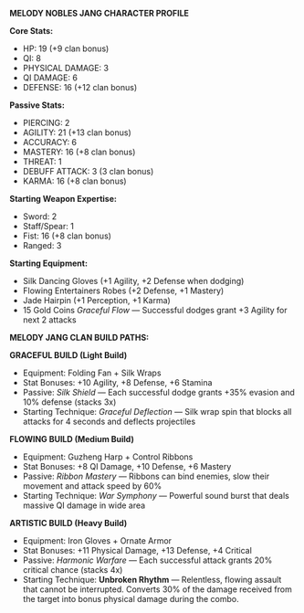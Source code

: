 **MELODY NOBLES JANG CHARACTER PROFILE**

**Core Stats:**
- HP: 19 (+9 clan bonus)
- QI: 8
- PHYSICAL DAMAGE: 3
- QI DAMAGE: 6
- DEFENSE: 16 (+12 clan bonus)

**Passive Stats:**
- PIERCING: 2
- AGILITY: 21 (+13 clan bonus)
- ACCURACY: 6
- MASTERY: 16 (+8 clan bonus)
- THREAT: 1
- DEBUFF ATTACK: 3 (3 clan bonus)
- KARMA: 16 (+8 clan bonus)

**Starting Weapon Expertise:**
- Sword: 2
- Staff/Spear: 1
- Fist: 16 (+8 clan bonus)
- Ranged: 3

**Starting Equipment:**
- Silk Dancing Gloves (+1 Agility, +2 Defense when dodging)
- Flowing Entertainers Robes (+2 Defense, +1 Mastery)
- Jade Hairpin (+1 Perception, +1 Karma)
- 15 Gold Coins
_Graceful Flow_ — Successful dodges grant +3 Agility for next 2 attacks


**MELODY JANG CLAN BUILD PATHS:**

**GRACEFUL BUILD (Light Build)**
- Equipment: Folding Fan + Silk Wraps
- Stat Bonuses: +10 Agility, +8 Defense, +6 Stamina
- Passive: _Silk Shield_ — Each successful dodge grants +35% evasion and 10% defense (stacks 3x)
- Starting Technique: _Graceful Deflection_ — Silk wrap spin that blocks all attacks for 4 seconds and deflects projectiles

**FLOWING BUILD (Medium Build)**
- Equipment: Guzheng Harp + Control Ribbons
- Stat Bonuses: +8 QI Damage, +10 Defense, +6 Mastery
- Passive: _Ribbon Mastery_ — Ribbons can bind enemies, slow their movement and attack speed by 60%
- Starting Technique: _War Symphony_ — Powerful sound burst that deals massive QI damage in wide area

**ARTISTIC BUILD (Heavy Build)**
- Equipment: Iron Gloves + Ornate Armor
- Stat Bonuses: +11 Physical Damage, +13 Defense, +4 Critical
- Passive: _Harmonic Warfare_ — Each successful attack grants 20% critical chance (stacks 4x)
- Starting Technique: **Unbroken Rhythm** — Relentless, flowing assault that cannot be interrupted. Converts 30% of the damage received from the target into bonus physical damage during the combo.